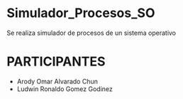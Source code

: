 # Simulador_Procesos_SO
Se realiza simulador de procesos de un sistema operativo

# PARTICIPANTES
  - Arody Omar Alvarado Chun
  - Ludwin Ronaldo Gomez Godinez
